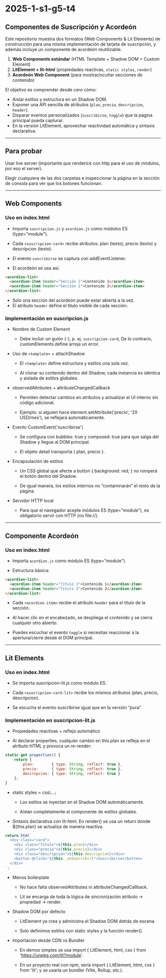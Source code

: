 # 2025-1-s1-g5-t4

## Componentes de Suscripción y Acordeón

Este repositorio muestra dos formatos (Web Components & Lit Elements) de construcción para una misma implementación de tarjeta de suscripción, y además incluye un componente de acordeón reutilizable.

1. **Web Components estándar** (HTML Template + Shadow DOM + Custom Element)  
2. **LitElement + lit-html** (propiedades reactivas, `static styles`, `render`)
3. **Acordeón Web Component** (para mostrar/ocultar secciones de contenido)

El objetivo es comprender desde cero cómo:
- Aislar estilos y estructura en un Shadow DOM.  
- Exponer una API sencilla de atributos (`plan`, `precio`, `descripcion`, `header`).  
- Disparar eventos personalizados (`suscribirse`, `toggle`) que la página principal pueda capturar.  
- En la versión LitElement, aprovechar reactividad automática y sintaxis declarativa.

---

## Para probar

Usar live server (importante que renderice con http para el uso de módulos, por eso el server).

Elegir cualquiera de las dos carpetas e inspeccionar la página en la sección de consola para ver que los botones funcionan.

---

## Web Components

### Uso en index.html

* Importa `suscripcion.js` y `acordion.js` como módulos ES (type="module").

* Cada `<suscripcion-card>` recibe atributos: plan (texto), precio (texto) y descripcion (texto).

* El evento `suscribirse` se captura con addEventListener.

* El acordeón se usa así:

```html
<acordion-list>
  <acordion-item header="Sección 1">Contenido 1</acordion-item>
  <acordion-item header="Sección 2">Contenido 2</acordion-item>
</acordion-list>
```

* Solo una sección del acordeón puede estar abierta a la vez.  
* El atributo `header` define el título visible de cada sección.

### Implementación en suscripcion.js

* Nombre de Custom Element

    * Debe incluir un guión (-), p. ej. `suscripcion-card`, De lo contrario, customElements.define arroja un error.

* Uso de `<template>` + attachShadow

    * El `<template>` define estructura y estilos una sola vez.

    * Al clonar su contenido dentro del Shadow, cada instancia es idéntica y aislada de estilos globales.

* observedAttributes + attributeChangedCallback

    * Permiten detectar cambios en atributos y actualizar el UI interno sin código adicional.

    * Ejemplo: si alguien hace element.setAttribute('precio', '20 USD/mes'), se reflejará automáticamente.

* Evento CustomEvent('suscribirse')

    * Se configura con bubbles: true y composed: true para que salga del Shadow y llegue al DOM principal.

    * El objeto detail transporta { plan, precio }.

* Encapsulación de estilos

    * Un CSS global que afecte a button { background: red; } no romperá el botón dentro del Shadow.

    * De igual manera, los estilos internos no “contaminarán” el resto de la página.

* Servidor HTTP local

    * Para que el navegador acepte módulos ES (type="module"), es obligatorio servir con HTTP (no file://).

---

## Componente Acordeón

### Uso en index.html

* Importa `acordion.js` como módulo ES (type="module").

* Estructura básica:

```html
<acordion-list>
  <acordion-item header="Título 1">Contenido 1</acordion-item>
  <acordion-item header="Título 2">Contenido 2</acordion-item>
</acordion-list>
```

* Cada `<acordion-item>` recibe el atributo `header` para el título de la sección.

* Al hacer clic en el encabezado, se despliega el contenido y se cierra cualquier otro abierto.

* Puedes escuchar el evento `toggle` si necesitas reaccionar a la apertura/cierre desde el DOM principal.

---

## Lit Elements

### Uso en index.html

* Se importa suscripcion-lit.js como módulo ES.

* Cada `<suscripcion-card-lit>` recibe los mismos atributos (plan, precio, descripcion).

* Se escucha el evento suscribirse igual que en la versión “pura”.

### Implementación en suscripcion-lit.js

* Propiedades reactivas + reflejo automático

* Al declarar properties, cualquier cambio en this.plan se refleja en el atributo HTML y provoca un re-render:

```js
static get properties() {
    return {
        plan:        { type: String, reflect: true },
        precio:      { type: String, reflect: true },
        descripcion: { type: String, reflect: true }
    };
}
```

* static styles = css\…`;`

    * Los estilos se inyectan en el Shadow DOM automáticamente.

    * Aíslan completamente el componente de estilos globales.

* Sintaxis declarativa con lit-html. En render() se usa un return donde ${this.plan} se actualiza de manera reactiva.

```js
return html`
  <div class="card">
    <div class="titulo">${this.plan}</div>
    <div class="precio">${this.precio}</div>
    <div class="descripcion">${this.descripcion}</div>
    <button @click="${this._onSuscribir}">Suscribirse</button>
  </div>
`;
```

* Menos boilerplate

    * No hace falta observedAttributes ni attributeChangedCallback.

    * Lit se encarga de toda la lógica de sincronización atributo → propiedad → render.

* Shadow DOM por defecto

    * LitElement ya crea y administra el Shadow DOM detrás de escena.

    * Solo definimos estilos con static styles y la función render().

* Importación desde CDN vs Bundler

    * En demos simples se usa import { LitElement, html, css } from 'https://unpkg.com/lit?module'.

    * En un proyecto real con npm, sería import { LitElement, html, css } from 'lit'; y se usaría un bundler (Vite, Rollup, etc.).